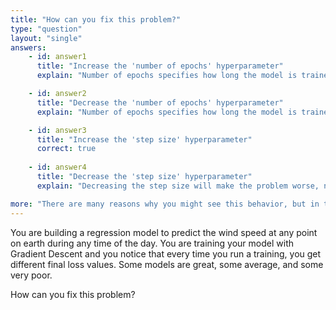 ```yaml
---
title: "How can you fix this problem?"
type: "question"
layout: "single"
answers:
    - id: answer1
      title: "Increase the 'number of epochs' hyperparameter"
      explain: "Number of epochs specifies how long the model is trained. Increasing the training time will not solve the problem."

    - id: answer2
      title: "Decrease the 'number of epochs' hyperparameter"
      explain: "Number of epochs specifies how long the model is trained. Descreasing the training time will not solve the problem."

    - id: answer3
      title: "Increase the 'step size' hyperparameter"
      correct: true
      
    - id: answer4
      title: "Decrease the 'step size' hyperparameter"
      explain: "Decreasing the step size will make the problem worse, not better. Gradient descent is getting stuck in false minima on the loss surface because the step size is too small."

more: "There are many reasons why you might see this behavior, but in this scenario we assume that you're dealing with a very irregular loss surface with lots of false minima. With a step size that is set too small, Gradient descent keeps getting stuck in a false minima and seldom finds the true optimal solution, so you're seeing different loss values after every training run."
---
```


You are building a regression model to predict the wind speed at any point on earth during any time of the day. You are training your model with Gradient Descent and you notice that every time you run a training, you get different final loss values. Some models are great, some average, and some very poor. 

How can you fix this problem?